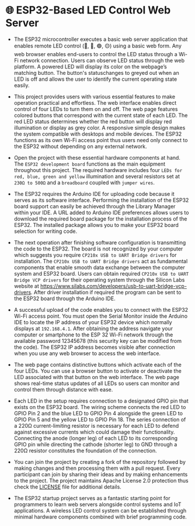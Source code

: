 # 🌐 ESP32-Based LED Control Web Server

- The ESP32 microcontroller executes a basic web server application that enables remote LED control (🔴, 🔵, 🟢, 🟡) using a basic web form. Any web browser enables end-users to control the LED status through a Wi-Fi network connection. Users can observe LED status through the web platform. A powered LED will display its color on the webpage’s matching button. The button's statuschanges to greyed out when an LED is off and allows the user to identify the current operating state easily.

- This project provides users with various essential features to make operation practical and effortless. The web interface enables direct control of four LEDs to turn them on and off. The web page features colored buttons that correspond with the current state of each LED. The red LED status determines whether the red button will display red illumination or display as grey color. A responsive simple design makes the system compatible with desktops and mobile devices. The ESP32 functions as its own Wi-Fi access point thus users need only connect to the ESP32 without depending on any external network.

- Open the project with these essential hardware components at hand. The `ESP32 development board` functions as the main equipment throughout this project. The required hardware includes four `LEDs for red, blue, green and yellow` illumination and several resistors set at `230Ω to 500Ω` and a `breadboard` coupled with `jumper wires`.

- The ESP32 requires the Arduino IDE for uploading code because it serves as its software interface. Performing the installation of the ESP32 board support can easily be achieved through the Library Manager within your IDE. A URL added to Arduino IDE preferences allows users to download the required board package for the installation process of the ESP32. The installed package allows you to make your ESP32 board selection for writing code.

- The next operation after finishing software configuration is transmitting the code to the ESP32. The board is not recognized by your computer which suggests you require `CP210x USB to UART Bridge drivers` for installation. The `CP210x USB to UART Bridge drivers` act as fundamental components that enable smooth data exchange between the computer system and ESP32 board. Users can obtain required `CP210x USB to UART Bridge VCP drivers` for their operating system through the Silicon Labs website at https://www.silabs.com/developers/usb-to-uart-bridge-vcp-drivers. After driver installation if required the program can be sent to the ESP32 board through the Arduino IDE.

- A successful upload of the code enables you to connect with the ESP32 Wi-Fi access point. You must open the Serial Monitor inside the Arduino IDE to locate the IP address of your ESP32 device which normally displays at `192.168.4.1`. After obtaining the address navigate your computer or smartphone to the ESP 32 Wi-Fi network through the available password 12345678 (this security key can be modified from the code). The ESP32 IP address becomes visible after connection when you use any web browser to access the web interface.

- The web page contains distinctive buttons which activate each of the four LEDs. You can use a browser button to activate or deactivate the LED associated with that button on the web interface. The web page shows real-time status updates of all LEDs so users can monitor and control them through distance with ease.

- Each LED in the setup requires connection to a designated GPIO pin that exists on the ESP32 board. The wiring scheme connects the red LED to GPIO Pin 2 and the blue LED to GPIO Pin 4 alongside the green LED to GPIO Pin 5 and the yellow LED to GPIO Pin 18. The series connection of a 220Ω current-limiting resistor is necessary for each LED to defend against excessive currents which could damage their functionality. Connecting the anode (longer leg) of each LED to its corresponding GPIO pin while directing the cathode (shorter leg) to GND through a 220Ω resistor constitutes the foundation of the connection.

- You can join the project by creating a fork of the repository followed by making changes and then processing them with a pull request. Every participant can join by sharing their ideas and by making enhancements to the project. The project maintains Apache License 2.0 protection thus check the [LICENSE](LICENSE) file for additional details.

- The ESP32 startup project serves as a fantastic starting point for programmers to learn web servers alongside control systems and IoT applications. A wireless LED control system can be established through minimal hardware components combined with brief programming code.
